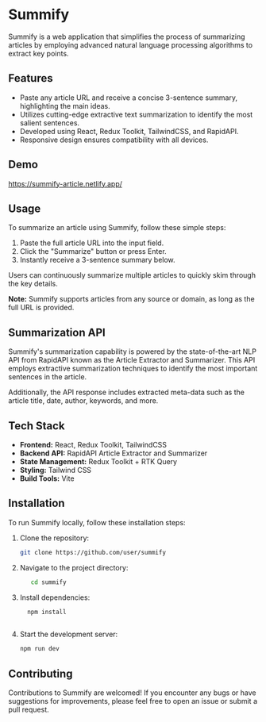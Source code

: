 # Summify

Summify is a web application that simplifies the process of summarizing articles by employing advanced natural language processing algorithms to extract key points.

## Features
- Paste any article URL and receive a concise 3-sentence summary, highlighting the main ideas.
- Utilizes cutting-edge extractive text summarization to identify the most salient sentences.
- Developed using React, Redux Toolkit, TailwindCSS, and RapidAPI.
- Responsive design ensures compatibility with all devices.

## Demo
 https://summify-article.netlify.app/

## Usage
To summarize an article using Summify, follow these simple steps:

1. Paste the full article URL into the input field.
2. Click the "Summarize" button or press Enter.
3. Instantly receive a 3-sentence summary below.

Users can continuously summarize multiple articles to quickly skim through the key details.

**Note:** Summify supports articles from any source or domain, as long as the full URL is provided.

## Summarization API
Summify's summarization capability is powered by the state-of-the-art NLP API from RapidAPI known as the Article Extractor and Summarizer. This API employs extractive summarization techniques to identify the most important sentences in the article.

Additionally, the API response includes extracted meta-data such as the article title, date, author, keywords, and more.

## Tech Stack
- **Frontend:** React, Redux Toolkit, TailwindCSS
- **Backend API:** RapidAPI Article Extractor and Summarizer
- **State Management:** Redux Toolkit + RTK Query
- **Styling:** Tailwind CSS
- **Build Tools:** Vite

## Installation
To run Summify locally, follow these installation steps:

1. Clone the repository:
   ```sh
   git clone https://github.com/user/summify


2. Navigate to the project directory:

    ```sh
       cd summify

3. Install dependencies:
   ```sh
     npm install
 
4. Start the development server:

   ```sh
   npm run dev


## Contributing
Contributions to Summify are welcomed! If you encounter any bugs or have suggestions for improvements, please feel free to open an issue or submit a pull request.
